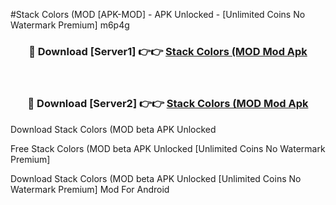 #Stack Colors (MOD [APK-MOD] - APK Unlocked - [Unlimited Coins No Watermark Premium] m6p4g



<div align="center">

<h3>🔴 Download [Server1] 👉👉 <a href="https://momento.my/?title=Stack_Colors_(MOD">Stack Colors (MOD Mod Apk</a></h3><br>

<h3>🔴 Download [Server2] 👉👉 <a href="https://momento.my/?title=Stack_Colors_(MOD">Stack Colors (MOD Mod Apk</a></h3>
</div>



Download Stack Colors (MOD beta APK Unlocked

Free Stack Colors (MOD beta APK Unlocked [Unlimited Coins No Watermark Premium]

Download Stack Colors (MOD beta APK Unlocked [Unlimited Coins No Watermark Premium] Mod For Android
